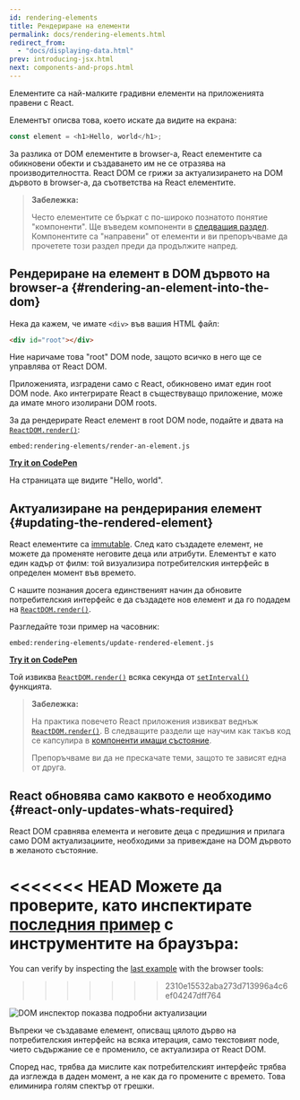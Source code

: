 ```yaml
---
id: rendering-elements
title: Рендериране на елементи
permalink: docs/rendering-elements.html
redirect_from:
  - "docs/displaying-data.html"
prev: introducing-jsx.html
next: components-and-props.html
---
```


Елементите са най-малките градивни елементи на приложенията правени с React.

Елементът описва това, което искате да видите на екрана:

```js
const element = <h1>Hello, world</h1>;
```

За разлика от DOM елементите в browser-a, React елементите са обикновени обекти и създаването им не се отразява на производителността. React DOM се грижи за актуализирането на DOM дървото в browser-a, да съответства на React елементите.

>**Забележка:**
>
>Често елементите се бъркат с по-широко познатото понятие "компоненти". Ще въведем компоненти в [следващия раздел](/docs/components-and-props.html). Компонентите са "направени" от елементи и ви препоръчваме да прочетете този раздел преди да продължите напред.

## Рендериране на елемент в DOM дървото на browser-a {#rendering-an-element-into-the-dom}

Нека да кажем, че имате `<div>` във вашия HTML файл:

```html
<div id="root"></div>
```

Ние наричаме това "root" DOM node, защото всичко в него ще се управлява от React DOM.

Приложенията, изградени само с React, обикновено имат един root DOM node. Ако интегрирате React в съществуващо приложение, може да имате много изолирани DOM roots.

За да рендерирате React елемент в root DOM node, подайте и двата на [`ReactDOM.render()`](/docs/react-dom.html#render):

`embed:rendering-elements/render-an-element.js`

**[Try it on CodePen](https://codepen.io/gaearon/pen/ZpvBNJ?editors=1010)**

На страницата ще видите "Hello, world".

## Актуализиране на рендерирания елемент {#updating-the-rendered-element}

React елементите са [immutable](https://en.wikipedia.org/wiki/Immutable_object). След като създадете елемент, не можете да променяте неговите деца или атрибути. Елементът е като един кадър от филм: той визуализира потребителския интерфейс в определен момент във времето.

С нашите познания досега единственият начин да обновите потребителския интерфейс е да създадете нов елемент и да го подадем на [`ReactDOM.render()`](/docs/react-dom.html#render).

Разгледайте този пример на часовник:

`embed:rendering-elements/update-rendered-element.js`

**[Try it on CodePen](https://codepen.io/gaearon/pen/gwoJZk?editors=1010)**

Той извиква [`ReactDOM.render()`](/docs/react-dom.html#render) всяка секунда от [`setInterval()`](https://developer.mozilla.org/en-US/docs/Web/API/WindowTimers/setInterval) функцията.

>**Забележка:**
>
>На практика повечето React приложения извикват веднъж [`ReactDOM.render()`](/docs/react-dom.html#render). В следващите раздели ще научим как такъв код се капсулира в [компоненти имащи състояние](/docs/state-and-lifecycle.html).
>
>Препоръчваме ви да не прескачате теми, защото те зависят една от друга.

## React обновява само каквото е необходимо {#react-only-updates-whats-required}

React DOM сравнява елемента и неговите деца с предишния и прилага само DOM актуализациите, необходими за привеждане на DOM дървото в желаното състояние.

<<<<<<< HEAD
Можете да проверите, като инспектирате [последния пример](codepen://rendering-elements/update-rendered-element) с инструментите на браузъра:
=======
You can verify by inspecting the [last example](https://codepen.io/gaearon/pen/gwoJZk?editors=1010) with the browser tools:
>>>>>>> 2310e15532aba273d713996a4c6ef04247dff764

![DOM инспектор показва подробни актуализации](../images/docs/granular-dom-updates.gif)

Въпреки че създаваме елемент, описващ цялото дърво на потребителския интерфейс на всяка итерация, само текстовият node, чието съдържание се е променило, се актуализира от React DOM.

Според нас, трябва да мислите как потребителският интерфейс трябва да изглежда в даден момент, а не как да го промените с времето. Това елиминира голям спектър от грешки.
